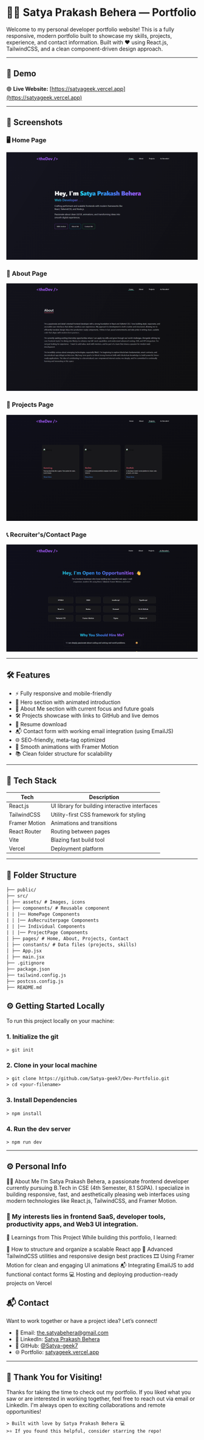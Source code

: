 # 🧑‍💻 Satya Prakash Behera — Portfolio

Welcome to my personal developer portfolio website! This is a fully responsive, modern portfolio built to showcase my skills, projects, experience, and contact information. Built with ❤️ using React.js, TailwindCSS, and a clean component-driven design approach.

---

## 🚀 Demo

🟢 **Live Website:** [https://satyageek.vercel.app](https://satyageek.vercel.app)

---

## 📸 Screenshots

### 🖥️ Home Page

![Home Page](./public/screenshots//Homepage.png)

### 👤 About Page

![About](./public/screenshots//AboutPage.png)

### 📁 Projects Page

![Projects](./public/screenshots//ProjectsPage.png)

### 📞 Recruiter's/Contact Page

![Contact](./public/screenshots//RecruitPage.png)

---

## 🛠️ Features

- ⚡ Fully responsive and mobile-friendly
- 🎯 Hero section with animated introduction
- 🧠 About Me section with current focus and future goals
- 🛠️ Projects showcase with links to GitHub and live demos
- 🧾 Resume download
- 📬 Contact form with working email integration (using EmailJS)
- 🌐 SEO-friendly, meta-tag optimized
- 🎨 Smooth animations with Framer Motion
- 📚 Clean folder structure for scalability

---

## 🧩 Tech Stack

| Tech          | Description                                    |
| ------------- | ---------------------------------------------- |
| React.js      | UI library for building interactive interfaces |
| TailwindCSS   | Utility-first CSS framework for styling        |
| Framer Motion | Animations and transitions                     |
| React Router  | Routing between pages                          |
| Vite          | Blazing fast build tool                        |
| Vercel        | Deployment platform                            |

---

## 📁 Folder Structure

```
├── public/
├── src/
│ ├── assets/ # Images, icons
│ ├── components/ # Reusable component
| | |── HomePage Components
| | |── AsRecruiterpage Components
| | |── Individual Components
| | |── ProjectPage Components
│ ├── pages/ # Home, About, Projects, Contact
│ ├── constants/ # Data files (projects, skills)
│ ├── App.jsx
│ ├── main.jsx
├── .gitignore
├── package.json
├── tailwind.config.js
├── postcss.config.js
├── README.md
```

## ⚙️ Getting Started Locally

To run this project locally on your machine:


### 1. Initialize the git

```
> git init
```
### 2. Clone in your local machine

```
> git clone https://github.com/Satya-geek7/Dev-Portfolio.git
> cd <your-filename>
```

### 3. Install Dependencies

```
> npm install
```

### 4. Run the dev server

```
> npm run dev
```

---

## ⚙️ Personal Info

🧑‍💼 About Me
I’m Satya Prakash Behera, a passionate frontend developer currently pursuing B.Tech in CSE (4th Semester, 8.1 SGPA). I specialize in building responsive, fast, and aesthetically pleasing web interfaces using modern technologies like React.js, TailwindCSS, and Framer Motion.


### 🚀 My interests lies in frontend SaaS, developer tools, productivity apps, and Web3 UI integration.


🧠 Learnings from This Project
While building this portfolio, I learned:

📐 How to structure and organize a scalable React app
🎨 Advanced TailwindCSS utilities and responsive design best practices
🎞️ Using Framer Motion for clean and engaging UI animations
📬 Integrating EmailJS to add functional contact forms
💻 Hosting and deploying production-ready projects on Vercel


## 📬 Contact

Want to work together or have a project idea? Let’s connect!

- 📧 Email: [the.satyabehera@gmail.com](mailto:the.satyabehera@gmail.com)
- 💼 LinkedIn: [Satya Prakash Behera](https://linkedin.com/in/satya-prakash-behera007)
- 🐙 GitHub: [@Satya-geek7](https://github.com/Satya-geek7)
- 🌐 Portfolio: [satyageek.vercel.app](https://satyageek.vercel.app)



---

## 🙌 Thank You for Visiting!

Thanks for taking the time to check out my portfolio. If you liked what you saw or are interested in working together, feel free to reach out via email or LinkedIn. I'm always open to exciting collaborations and remote opportunities!

```
> Built with love by Satya Prakash Behera 💻
>⭐️ If you found this helpful, consider starring the repo!
```